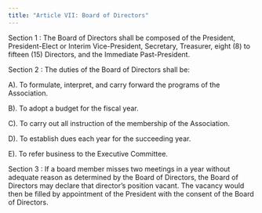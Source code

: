 ```yaml
---
title: "Article VII: Board of Directors"
---
```

Section 1
: The Board of Directors shall be composed of the President, President-Elect or Interim Vice-President, Secretary, Treasurer, eight (8) to fifteen (15) Directors, and the Immediate Past-President.

Section 2
: The duties of the Board of Directors shall be:

  A).	To formulate, interpret, and carry forward the programs of the Association.

  B).	To adopt a budget for the fiscal year.

  C).	To carry out all instruction of the membership of the Association.

  D).	To establish dues each year for the succeeding year.

  E).	To refer business to the Executive Committee.

Section 3
: If a board member misses two meetings in a year without adequate reason as determined by the Board of Directors, the Board of Directors may declare that director’s position vacant. The vacancy would then be filled by appointment of the President with the consent of the Board of Directors.
